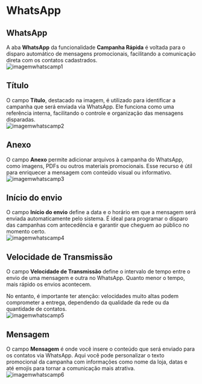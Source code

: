 # WhatsApp

## WhatsApp
A aba **WhatsApp** da funcionalidade **Campanha Rápida** é voltada para o disparo automático de mensagens promocionais, facilitando a comunicação direta com os contatos cadastrados.  
![imagemwhatscamp1](imagemwhatscamp1)

## Título
O campo **Título**, destacado na imagem, é utilizado para identificar a campanha que será enviada via WhatsApp. Ele funciona como uma referência interna, facilitando o controle e organização das mensagens disparadas.  
![imagemwhatscamp2](imagemwhatscamp2)

## Anexo
O campo **Anexo** permite adicionar arquivos à campanha do WhatsApp, como imagens, PDFs ou outros materiais promocionais. Esse recurso é útil para enriquecer a mensagem com conteúdo visual ou informativo.  
![imagemwhatscamp3](imagemwhatscamp3)

## Início do envio
O campo **Início do envio** define a data e o horário em que a mensagem será enviada automaticamente pelo sistema. É ideal para programar o disparo das campanhas com antecedência e garantir que cheguem ao público no momento certo.  
![imagemwhatscamp4](imagemwhatscamp4)

## Velocidade de Transmissão
O campo **Velocidade de Transmissão** define o intervalo de tempo entre o envio de uma mensagem e outra no WhatsApp. Quanto menor o tempo, mais rápido os envios acontecem.

No entanto, é importante ter atenção: velocidades muito altas podem comprometer a entrega, dependendo da qualidade da rede ou da quantidade de contatos.  
![imagemwhatscamp5](imagemwhatscamp5)

## Mensagem
O campo **Mensagem** é onde você insere o conteúdo que será enviado para os contatos via WhatsApp. Aqui você pode personalizar o texto promocional da campanha com informações como nome da loja, datas e até emojis para tornar a comunicação mais atrativa.  
![imagemwhatscamp6](imagemwhatscamp6)
